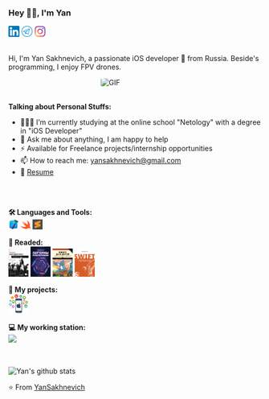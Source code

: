 ### Hey 👋🏽, I'm Yan 


<a href="https://www.linkedin.com/in/yan-sakhnevich-8b836a180/">
  <img width="22px" src="https://github.com/YanSakhnevich/YanSakhnevich/blob/main/img_and_gif/ln_icon.png"></a>
<a href="https://t.me/YanSakhnevich">
  <img width="22px" src="https://github.com/YanSakhnevich/YanSakhnevich/blob/main/img_and_gif/telegram_icon.png"></a>
<a href="https://www.instagram.com/y_sakh/">
  <img width="22px" src="https://github.com/YanSakhnevich/YanSakhnevich/blob/main/img_and_gif/insta.png"></a>
  

<br />
<br />


Hi, I'm Yan Sakhnevich, a passionate iOS developer 🚀 from Russia. Beside's programming, I enjoy FPV drones.

  <img align="right" alt="GIF" width="320px" style="border-radius:10%" src="https://github.com/YanSakhnevich/YanSakhnevich/blob/main/img_and_gif/dev.gif" />
  
<br />
<br />

  
**Talking about Personal Stuffs:**
- 👨🏽‍💻  I’m currently studying at the online school "Netology" with a degree in "iOS Developer"
- 💬  Ask me about anything, I am happy to help
- ⚡  Available for Freelance projects/internship opportunities
- 📫  How to reach me: yansakhnevich@gmail.com
- 📝  [Resume](https://kazan.hh.ru/resume/e0026d1eff098df3850039ed1f586563637053)

<br />
<br />

**🛠 Languages and Tools:** 
<br />
<code><img height="20" src="https://github.com/YanSakhnevich/YanSakhnevich/blob/main/img_and_gif/xcode_icon.png"></code>
<code><img height="20" src="https://github.com/YanSakhnevich/YanSakhnevich/blob/main/img_and_gif/swift_icon.png"></code>
<code><img height="20" src="https://github.com/YanSakhnevich/YanSakhnevich/blob/main/img_and_gif/sublime_text.svg"></code>

**📖 Readed:**  
<a href="https://github.com/YanSakhnevich/YanSakhnevich/blob/master/img_and_gif/grokaem_alg.png">
    <img width="40" src="img_and_gif/grokaem_alg.png"/></a>
<a href="https://github.com/YanSakhnevich/YanSakhnevich/blob/master/img_and_gif/patterns.png">
    <img width="40" src="img_and_gif/patterns.png"/></a>
<a href="https://github.com/YanSakhnevich/YanSakhnevich/blob/master/img_and_gif/swift_for_kids.png">
    <img width="40" src="img_and_gif/swift_for_kids.png"/></a>
<a href="https://github.com/YanSakhnevich/YanSakhnevich/blob/master/img_and_gif/swift_usov.png">
    <img width="40" src="img_and_gif/swift_usov.png"/></a>

**📜 My projects:**
<br />
<a href="https://github.com/YanSakhnevich/1.-iOS-developer-course">
  <img width="40" src="https://github.com/YanSakhnevich/YanSakhnevich/blob/main/img_and_gif/ios_mobile.png"></a>


**💻 My working station:**
<br />
<a href="https://www.apple.com/ru/shop/buy-mac/macbook-pro/13-%D0%B4%D1%8E%D0%B9%D0%BC%D0%BE%D0%B2%D1%8B%D0%B9-%C2%AB%D1%81%D0%B5%D1%80%D1%8B%D0%B9-%D0%BA%D0%BE%D1%81%D0%BC%D0%BE%D1%81%C2%BB-%D1%87%D0%B8%D0%BF-apple-m1-%D1%81-8-%D1%8F%D0%B4%D0%B5%D1%80%D0%BD%D1%8B%D0%BC-%D0%BF%D1%80%D0%BE%D1%86%D0%B5%D1%81%D1%81%D0%BE%D1%80%D0%BE%D0%BC-%D0%B8-8-%D1%8F%D0%B4%D0%B5%D1%80%D0%BD%D1%8B%D0%BC-%D0%B3%D1%80%D0%B0%D1%84%D0%B8%D1%87%D0%B5%D1%81%D0%BA%D0%B8%D0%BC-%D0%BF%D1%80%D0%BE%D1%86%D0%B5%D1%81%D1%81%D0%BE%D1%80%D0%BE%D0%BC-256%D0%B3%D0%B1"> <img width="150" src="https://img.shields.io/badge/Apple-MacBook_Pro_2021-999999?style=for-the-badge&logo=apple&logoColor=white"/></a>

<br />

![Yan's github stats](https://github-readme-stats.vercel.app/api?username=YanSakhnevich&show_icons=true&hide_border=false)

⭐️ From [YanSakhnevich](https://github.com/YanSakhnevich)

